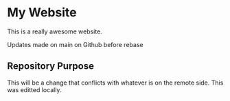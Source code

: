 # My Website

This is a really awesome website.

Updates made on main on Github before rebase

## Repository Purpose

This will be a change that conflicts with whatever is on the
remote side. This was editted locally. 
